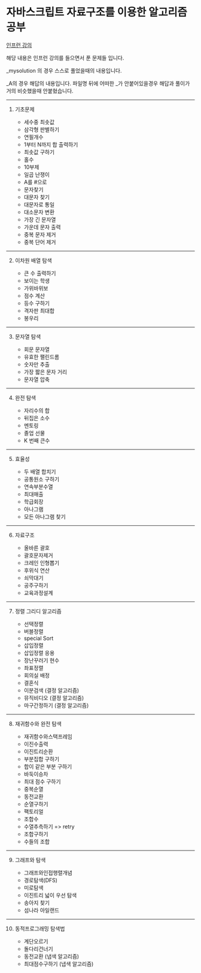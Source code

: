 # 자바스크립트 자료구조를 이용한 알고리즘 공부

[인프런 강의](https://www.inflearn.com/course/%EC%9E%90%EB%B0%94%EC%8A%A4%ED%81%AC%EB%A6%BD%ED%8A%B8-%EC%95%8C%EA%B3%A0%EB%A6%AC%EC%A6%98-%EB%AC%B8%EC%A0%9C%ED%92%80%EC%9D%B4/dashboard)

해당 내용은 인프런 강의를 들으면서 푼 문제들 입니다.

_mysolution 의 경우 스스로 풀었을때의 내용입니다.

_A의 경우 해답의 내용입니다.
파일명 뒤에 어떠한 _가 안붙어있을경우 해답과 풀이가 거의 비슷했을때 안붙혔습니다.

---

1. 기초문제

    - 세수중 최솟값
    - 삼각형 판별하기
    - 연필개수
    - 1부터 N까지 합 출력하기
    - 최솟값 구하기
    - 홀수
    - 10부제
    - 일곱 난쟁이
    - A를 #으로
    - 문자찾기
    - 대문자 찾기
    - 대문자로 통일
    - 대소문자 변환
    - 가장 긴 문자열
    - 가운데 문자 출력
    - 중복 문자 제거
    - 중복 단어 제거
    
---

2. 이차원 배열 탐색

    - 큰 수 출력하기
    - 보이는 학생
    - 가위바위보
    - 점수 계산
    - 등수 구하기
    - 격자판 최대합
    - 봉우리

---

3. 문자열 탐색

    - 회문 문자열
    - 유효한 팰린드롬
    - 숫자만 추출
    - 가장 짧은 문자 거리
    - 문자열 압축

---

4. 완전 탐색

    - 자리수의 합
    - 뒤집은 소수
    - 멘토링
    - 졸업 선물
    - K 번째 큰수

---

5. 효율성

    - 두 배열 합치기
    - 공통원소 구하기
    - 연속부분수열
    - 최대매출
    - 학급회장
    - 아나그램
    - 모든 아나그램 찾기

---

6. 자료구조

    - 올바른 괄호
    - 괄호문자제거
    - 크레인 인형뽑기
    - 후위식 연산
    - 쇠막대기
    - 공주구하기
    - 교육과정설계


---

7. 정렬 그리디 알고리즘

    - 선택정렬
    - 버블정렬
    - special Sort
    - 삽입정렬
    - 삽입정렬 응용
    - 장난꾸러기 현수
    - 좌표정렬
    - 회의실 배정
    - 결혼식
    - 이분검색 (결정 알고리즘)
    - 뮤직비디오 (결정 알고리즘)
    - 마구간정하기 (결정 알고리즘)

---

8. 재귀함수와 완전 탐색

    - 재귀함수와스택프레임
    - 이진수출력
    - 이진트리순환
    - 부분집합 구하기
    - 합이 같은 부분 구하기
    - 바둑이승차
    - 최대 점수 구하기
    - 중복순열
    - 동전교환
    - 순열구하기
    - 팩토리얼
    - 조합수
    - 수열추측하기 => retry
    - 조합구하기
    - 수들의 조합
---

9. 그래프와 탐색

    - 그래프와인접행렬개념
    - 경로탐색(DFS)
    - 미로탐색
    - 이진트리 넓이 우선 탐색
    - 송아지 찾기
    - 섬나라 아일랜드

---

10. 동적프로그래밍 탐색법

    - 계단오르기
    - 돌다리건너기
    - 동전교환 (냅색 알고리즘)
    - 최대점수구하기 (냅색 알고리즘)